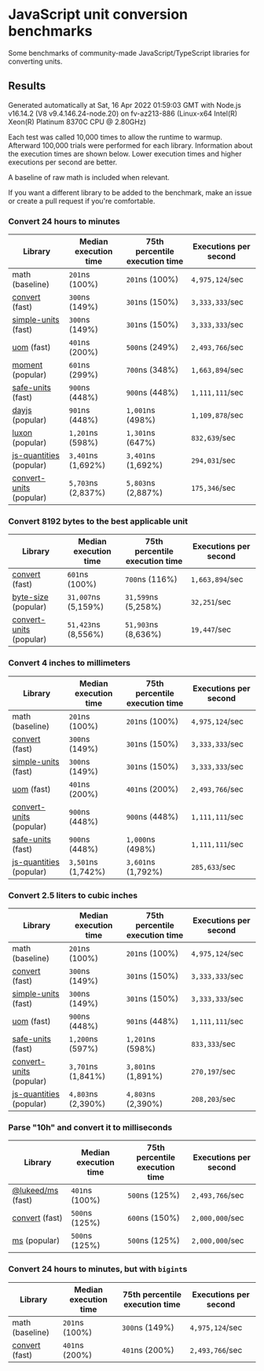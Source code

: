 # JavaScript unit conversion benchmarks

Some benchmarks of community-made JavaScript/TypeScript libraries for converting units.

## Results

<!-- beginblock(results) -->

Generated automatically at Sat, 16 Apr 2022 01:59:03 GMT with Node.js v16.14.2 (V8 v9.4.146.24-node.20) on fv-az213-886 (Linux-x64 Intel(R) Xeon(R) Platinum 8370C CPU @ 2.80GHz)

Each test was called 10,000 times to allow the runtime to warmup.
Afterward 100,000 trials were performed for each library.
Information about the execution times are shown below.
Lower execution times and higher executions per second are better.

A baseline of raw math is included when relevant.

If you want a different library to be added to the benchmark, make an issue or create a pull request if you're comfortable.

### Convert 24 hours to minutes

| Library                                                            | Median execution time | 75th percentile execution time | Executions per second |
| ------------------------------------------------------------------ | --------------------- | ------------------------------ | --------------------- |
| math (baseline)                                                    | `201`ns (100%)        | `201`ns (100%)                 | `4,975,124`/sec       |
| [convert](https://npmjs.com/package/convert) (fast)                | `300`ns (149%)        | `301`ns (150%)                 | `3,333,333`/sec       |
| [simple-units](https://npmjs.com/package/simple-units) (fast)      | `300`ns (149%)        | `301`ns (150%)                 | `3,333,333`/sec       |
| [uom](https://npmjs.com/package/uom) (fast)                        | `401`ns (200%)        | `500`ns (249%)                 | `2,493,766`/sec       |
| [moment](https://npmjs.com/package/moment) (popular)               | `601`ns (299%)        | `700`ns (348%)                 | `1,663,894`/sec       |
| [safe-units](https://npmjs.com/package/safe-units) (fast)          | `900`ns (448%)        | `900`ns (448%)                 | `1,111,111`/sec       |
| [dayjs](https://npmjs.com/package/dayjs) (popular)                 | `901`ns (448%)        | `1,001`ns (498%)               | `1,109,878`/sec       |
| [luxon](https://npmjs.com/package/luxon) (popular)                 | `1,201`ns (598%)      | `1,301`ns (647%)               | `832,639`/sec         |
| [js-quantities](https://npmjs.com/package/js-quantities) (popular) | `3,401`ns (1,692%)    | `3,401`ns (1,692%)             | `294,031`/sec         |
| [convert-units](https://npmjs.com/package/convert-units) (popular) | `5,703`ns (2,837%)    | `5,803`ns (2,887%)             | `175,346`/sec         |

### Convert 8192 bytes to the best applicable unit

| Library                                                            | Median execution time | 75th percentile execution time | Executions per second |
| ------------------------------------------------------------------ | --------------------- | ------------------------------ | --------------------- |
| [convert](https://npmjs.com/package/convert) (fast)                | `601`ns (100%)        | `700`ns (116%)                 | `1,663,894`/sec       |
| [byte-size](https://npmjs.com/package/byte-size) (popular)         | `31,007`ns (5,159%)   | `31,599`ns (5,258%)            | `32,251`/sec          |
| [convert-units](https://npmjs.com/package/convert-units) (popular) | `51,423`ns (8,556%)   | `51,903`ns (8,636%)            | `19,447`/sec          |

### Convert 4 inches to millimeters

| Library                                                            | Median execution time | 75th percentile execution time | Executions per second |
| ------------------------------------------------------------------ | --------------------- | ------------------------------ | --------------------- |
| math (baseline)                                                    | `201`ns (100%)        | `201`ns (100%)                 | `4,975,124`/sec       |
| [convert](https://npmjs.com/package/convert) (fast)                | `300`ns (149%)        | `301`ns (150%)                 | `3,333,333`/sec       |
| [simple-units](https://npmjs.com/package/simple-units) (fast)      | `300`ns (149%)        | `301`ns (150%)                 | `3,333,333`/sec       |
| [uom](https://npmjs.com/package/uom) (fast)                        | `401`ns (200%)        | `401`ns (200%)                 | `2,493,766`/sec       |
| [convert-units](https://npmjs.com/package/convert-units) (popular) | `900`ns (448%)        | `900`ns (448%)                 | `1,111,111`/sec       |
| [safe-units](https://npmjs.com/package/safe-units) (fast)          | `900`ns (448%)        | `1,000`ns (498%)               | `1,111,111`/sec       |
| [js-quantities](https://npmjs.com/package/js-quantities) (popular) | `3,501`ns (1,742%)    | `3,601`ns (1,792%)             | `285,633`/sec         |

### Convert 2.5 liters to cubic inches

| Library                                                            | Median execution time | 75th percentile execution time | Executions per second |
| ------------------------------------------------------------------ | --------------------- | ------------------------------ | --------------------- |
| math (baseline)                                                    | `201`ns (100%)        | `201`ns (100%)                 | `4,975,124`/sec       |
| [convert](https://npmjs.com/package/convert) (fast)                | `300`ns (149%)        | `301`ns (150%)                 | `3,333,333`/sec       |
| [simple-units](https://npmjs.com/package/simple-units) (fast)      | `300`ns (149%)        | `301`ns (150%)                 | `3,333,333`/sec       |
| [uom](https://npmjs.com/package/uom) (fast)                        | `900`ns (448%)        | `901`ns (448%)                 | `1,111,111`/sec       |
| [safe-units](https://npmjs.com/package/safe-units) (fast)          | `1,200`ns (597%)      | `1,201`ns (598%)               | `833,333`/sec         |
| [convert-units](https://npmjs.com/package/convert-units) (popular) | `3,701`ns (1,841%)    | `3,801`ns (1,891%)             | `270,197`/sec         |
| [js-quantities](https://npmjs.com/package/js-quantities) (popular) | `4,803`ns (2,390%)    | `4,803`ns (2,390%)             | `208,203`/sec         |

### Parse "10h" and convert it to milliseconds

| Library                                                   | Median execution time | 75th percentile execution time | Executions per second |
| --------------------------------------------------------- | --------------------- | ------------------------------ | --------------------- |
| [@lukeed/ms](https://npmjs.com/package/@lukeed/ms) (fast) | `401`ns (100%)        | `500`ns (125%)                 | `2,493,766`/sec       |
| [convert](https://npmjs.com/package/convert) (fast)       | `500`ns (125%)        | `600`ns (150%)                 | `2,000,000`/sec       |
| [ms](https://npmjs.com/package/ms) (popular)              | `500`ns (125%)        | `500`ns (125%)                 | `2,000,000`/sec       |

### Convert 24 hours to minutes, but with `bigint`s

| Library                                             | Median execution time | 75th percentile execution time | Executions per second |
| --------------------------------------------------- | --------------------- | ------------------------------ | --------------------- |
| math (baseline)                                     | `201`ns (100%)        | `300`ns (149%)                 | `4,975,124`/sec       |
| [convert](https://npmjs.com/package/convert) (fast) | `401`ns (200%)        | `401`ns (200%)                 | `2,493,766`/sec       |

<!-- endblock(results) -->
